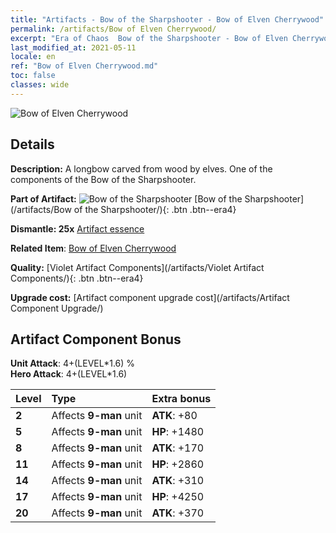 ```yaml
---
title: "Artifacts - Bow of the Sharpshooter - Bow of Elven Cherrywood"
permalink: /artifacts/Bow of Elven Cherrywood/
excerpt: "Era of Chaos  Bow of the Sharpshooter - Bow of Elven Cherrywood. A longbow carved from wood by elves. One of the components of the Bow of the Sharpshooter."
last_modified_at: 2021-05-11
locale: en
ref: "Bow of Elven Cherrywood.md"
toc: false
classes: wide
---
```


 ![Bow of Elven Cherrywood](/images/t/artifact_40101.png)



## Details

 **Description:** A longbow carved from wood by elves. One of the components of the Bow of the Sharpshooter.

 **Part of Artifact:** ![Bow of the Sharpshooter](/images/t/icon_artifact_10.png) [Bow of the Sharpshooter](/artifacts/Bow of the Sharpshooter/){: .btn .btn--era4}

 **Dismantle: 25x** [Artifact essence](/Items/con_905/)

 **Related Item**: [Bow of Elven Cherrywood](/Items/art_103/)

 **Quality:** [Violet Artifact Components](/artifacts/Violet Artifact Components/){: .btn .btn--era4}

 **Upgrade cost:** [Artifact component upgrade cost](/artifacts/Artifact Component Upgrade/)

## Artifact Component Bonus

  **Unit Attack**: 4+(LEVEL\*1.6) %<br/>**Hero Attack**: 4+(LEVEL\*1.6)

  |  Level  | Type |    Extra bonus  | 
  |:--------|:-----|:----------------| 
  | **2** | Affects **9-man** unit | **ATK**: +80 | 
  | **5** | Affects **9-man** unit | **HP**: +1480 | 
  | **8** | Affects **9-man** unit | **ATK**: +170 | 
  | **11** | Affects **9-man** unit | **HP**: +2860 | 
  | **14** | Affects **9-man** unit | **ATK**: +310 | 
  | **17** | Affects **9-man** unit | **HP**: +4250 | 
  | **20** | Affects **9-man** unit | **ATK**: +370 | 
